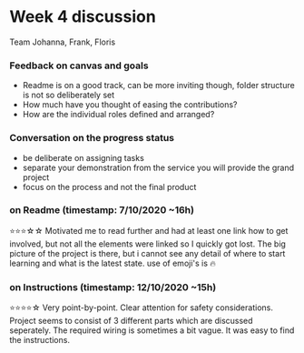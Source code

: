 # Week 4 discussion

Team Johanna, Frank, Floris

### Feedback on canvas and goals

+ Readme is on a good track, can be more inviting though, folder structure is not so deliberately set
+ How much have you thought of easing the contributions?
+ How are the individual roles defined and arranged?

### Conversation on the progress status

+ be deliberate on assigning tasks
+ separate your demonstration from the service you will provide the grand project
+ focus on the process and not the final product


### on Readme (timestamp: 7/10/2020 ~16h)
⭐⭐⭐☆☆
Motivated me to read further and had at least one link how to get involved, but not all the elements were linked so I quickly got lost. The big picture of the project is there, but i cannot see any detail of where to start learning and what is the latest state.
use of emoji's is 🔥 


### on Instructions (timestamp: 12/10/2020 ~15h)
⭐⭐⭐⭐☆
Very point-by-point. Clear attention for safety considerations. Project seems to consist of 3 different parts which are discussed seperately. The required wiring is sometimes a bit vague. It was easy to find the instructions.